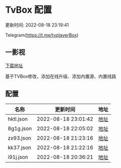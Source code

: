 # TvBox 配置

更新时间: 2022-08-18 23:19:41

Telegram(https://t.me/tvplayerBox)

## 一影视

[下载地址](https://ghproxy.com/https://raw.githubusercontent.com/tv-player/apks/main/live/一影视_1.0.1.apk)

基于TVBox修改，添加在线升级、添加内置源、内置线路


## 配置


|   名称  | 更新时间  |地址  |
|  ----  | ----  |----  |
|  hktl.json | 2022-08-18 23:01:42 |[地址](https://box.okeybox.top/tv/hktl.json) |
|  8g1g.json | 2022-08-18 22:05:02 |[地址](https://box.okeybox.top/tv/8g1g.json) |
|  zx93.json | 2022-08-18 21:23:16 |[地址](https://box.okeybox.top/tv/zx93.json) |
|  kk37.json | 2022-08-18 21:22:16 |[地址](https://box.okeybox.top/tv/kk37.json) |
|  i91j.json | 2022-08-18 20:36:21 |[地址](https://box.okeybox.top/tv/i91j.json) |
  
